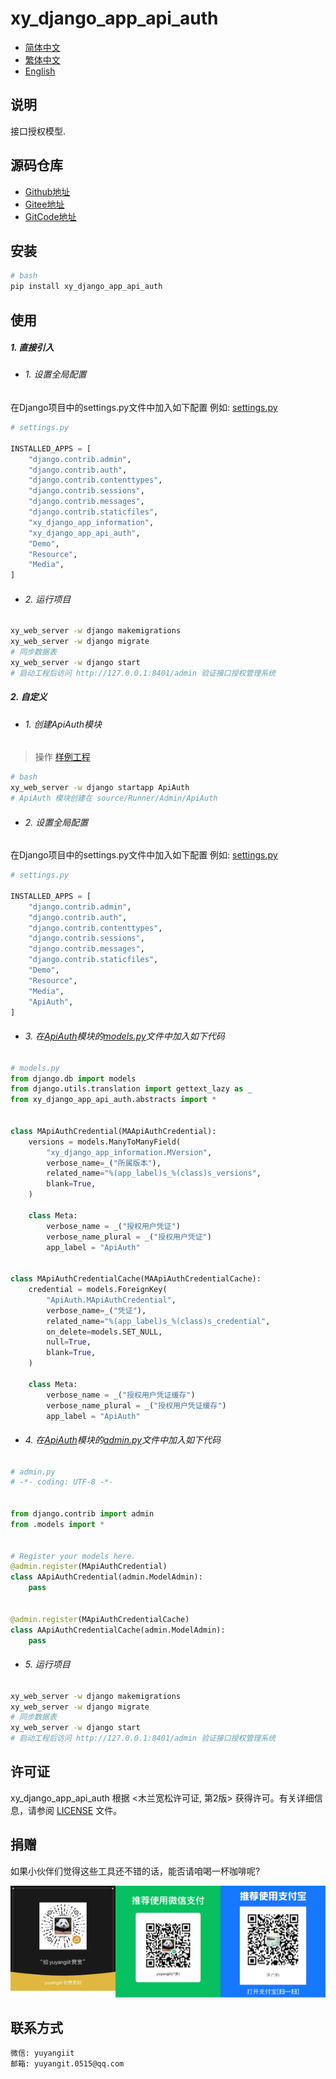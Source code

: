 <!--
 * @Author: 余洋 yuyangit.0515@qq.com
 * @Date: 2024-10-18 13:02:23
 * @LastEditors: 余洋 yuyangit.0515@qq.com
 * @LastEditTime: 2024-10-23 20:51:38
 * @FilePath: /xy_django_app_api_auth/README.md
 * @Description: 这是默认设置,请设置`customMade`, 打开koroFileHeader查看配置 进行设置: https://github.com/OBKoro1/koro1FileHeader/wiki/%E9%85%8D%E7%BD%AE
-->
# xy_django_app_api_auth

- [简体中文](readme/README_zh_CN.md)
- [繁体中文](readme/README_zh_TW.md)
- [English](readme/README_en.md)

## 说明

接口授权模型.

## 源码仓库

- <a href="https://github.com/xy-django-app/xy_django_app_api_auth.git" target="_blank">Github地址</a>  
- <a href="https://gitee.com/xy-opensource/xy_django_app_api_auth.git" target="_blank">Gitee地址</a>  
- <a href="https://gitcode.com/xy-opensource/xy_django_app_api_auth.git" target="_blank">GitCode地址</a>  

## 安装

```bash
# bash
pip install xy_django_app_api_auth
```

## 使用


##### 1. 直接引入

- ###### 1. 设置全局配置

在Django项目中的settings.py文件中加入如下配置
例如: [settings.py](./samples/xy_web_server_demo/source/Runner/Admin/xy_web_server_demo/settings.py)

```python
# settings.py

INSTALLED_APPS = [
    "django.contrib.admin",
    "django.contrib.auth",
    "django.contrib.contenttypes",
    "django.contrib.sessions",
    "django.contrib.messages",
    "django.contrib.staticfiles",
    "xy_django_app_information",
    "xy_django_app_api_auth",
    "Demo",
    "Resource",
    "Media",
]

```

- ###### 2. 运行项目

```bash
xy_web_server -w django makemigrations
xy_web_server -w django migrate
# 同步数据表
xy_web_server -w django start
# 启动工程后访问 http://127.0.0.1:8401/admin 验证接口授权管理系统
```

##### 2. 自定义

- ###### 1. 创建ApiAuth模块

> 操作 [样例工程](./samples/xy_web_server_demo/)

```bash
# bash
xy_web_server -w django startapp ApiAuth
# ApiAuth 模块创建在 source/Runner/Admin/ApiAuth 
```

- ###### 2. 设置全局配置

在Django项目中的settings.py文件中加入如下配置
例如: [settings.py](./samples/xy_web_server_demo/source/Runner/Admin/xy_web_server_demo/settings.py)

```python
# settings.py

INSTALLED_APPS = [
    "django.contrib.admin",
    "django.contrib.auth",
    "django.contrib.contenttypes",
    "django.contrib.sessions",
    "django.contrib.messages",
    "django.contrib.staticfiles",
    "Demo",
    "Resource",
    "Media",
    "ApiAuth",
]

```

- ###### 3. 在[ApiAuth](./samples/xy_web_server_demo/source/Runner/Admin/ApiAuth)模块的[models.py](./samples/xy_web_server_demo/source/Runner/Admin/ApiAuth/models.py)文件中加入如下代码

```python
# models.py
from django.db import models
from django.utils.translation import gettext_lazy as _
from xy_django_app_api_auth.abstracts import *


class MApiAuthCredential(MAApiAuthCredential):
    versions = models.ManyToManyField(
        "xy_django_app_information.MVersion",
        verbose_name=_("所属版本"),
        related_name="%(app_label)s_%(class)s_versions",
        blank=True,
    )

    class Meta:
        verbose_name = _("授权用户凭证")
        verbose_name_plural = _("授权用户凭证")
        app_label = "ApiAuth"


class MApiAuthCredentialCache(MAApiAuthCredentialCache):
    credential = models.ForeignKey(
        "ApiAuth.MApiAuthCredential",
        verbose_name=_("凭证"),
        related_name="%(app_label)s_%(class)s_credential",
        on_delete=models.SET_NULL,
        null=True,
        blank=True,
    )

    class Meta:
        verbose_name = _("授权用户凭证缓存")
        verbose_name_plural = _("授权用户凭证缓存")
        app_label = "ApiAuth"

```

- ###### 4. 在[ApiAuth](./samples/xy_web_server_demo/source/Runner/Admin/ApiAuth)模块的[admin.py](./samples/xy_web_server_demo/source/Runner/Admin/ApiAuth/admin.py)文件中加入如下代码

```python
# admin.py
# -*- coding: UTF-8 -*-


from django.contrib import admin
from .models import *


# Register your models here.
@admin.register(MApiAuthCredential)
class AApiAuthCredential(admin.ModelAdmin):
    pass


@admin.register(MApiAuthCredentialCache)
class AApiAuthCredentialCache(admin.ModelAdmin):
    pass

```

- ###### 5. 运行项目

```bash
xy_web_server -w django makemigrations
xy_web_server -w django migrate
# 同步数据表
xy_web_server -w django start
# 启动工程后访问 http://127.0.0.1:8401/admin 验证接口授权管理系统
```

## 许可证
xy_django_app_api_auth 根据 <木兰宽松许可证, 第2版> 获得许可。有关详细信息，请参阅 [LICENSE](LICENSE) 文件。

## 捐赠
如果小伙伴们觉得这些工具还不错的话，能否请咱喝一杯咖啡呢?  

![Pay-Total](./readme/Pay-Total.png)


## 联系方式

```
微信: yuyangiit
邮箱: yuyangit.0515@qq.com
```
